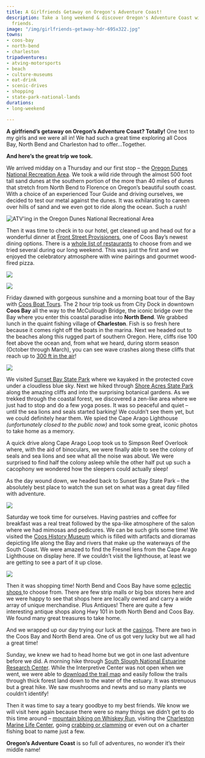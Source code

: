 ```yaml
---
title: A Girlfriends Getaway on Oregon's Adventure Coast!
description: Take a long weekend & discover Oregon's Adventure Coast with your best
  friends.
image: "/img/girlfriends-getaway-hdr-695x322.jpg"
towns:
- coos-bay
- north-bend
- charleston
tripadventures:
- atving-motorsports
- beach
- culture-museums
- eat-drink
- scenic-drives
- shopping
- state-park-national-lands
durations:
- long-weekend

---
```

**A girlfriend’s getaway on Oregon’s Adventure Coast? Totally!** One text to my girls and we were all in! We had such a great time exploring all Coos Bay, North Bend and Charleston had to offer…Together.

**And here’s the great trip we took.**

We arrived midday on a Thursday and our first stop – the [Oregon Dunes National Recreation Area](/tripideas/oregon-dunes-national-recreation-area/).  We took a wild ride through the almost 500 foot tall sand dunes at the southern portion of the more than 40 miles of dunes that stretch from North Bend to Florence on Oregon’s beautiful south coast. With a choice of an experienced Tour Guide and driving ourselves, we decided to test our metal against the dunes. It was exhilarating to careen over hills of sand and we even got to ride along the ocean. Such a rush!

![ATV'ing in the Oregon Dunes National Recreational Area](/img/dunes-three-images.jpg)

Then it was time to check in to our hotel, get cleaned up and head out for a wonderful dinner at [Front Street Provisioners](http://frontstreetprovisioners.com/), one of Coos Bay’s newest dining options. There is a [whole list of restaurants](/dining/) to choose from and we tried several during our long weekend. This was just the first and we enjoyed the celebratory atmosphere with wine pairings and gourmet wood-fired pizza.

![](/img/dinner-two-images.jpg)

![](/img/boating-two-images-03.jpg)

Friday dawned with gorgeous sunshine and a morning boat tour of the Bay with [Coos Boat Tours](https://www.coosboattours.com/). The 2 hour trip took us from City Dock in downtown **Coos Bay** all the way to the McCullough Bridge, the iconic bridge over the Bay where you enter this coastal paradise into **North Bend**. We grabbed lunch in the quaint fishing village of **Charleston**. Fish is so fresh here because it comes right off the boats in the marina. Next we headed out to the beaches along this rugged part of southern Oregon. Here, cliffs rise 100 feet above the ocean and, from what we heard, during storm season (October through March), you can see wave crashes along these cliffs that reach up to [300 ft in the air](/storm-watching/)!

![](/img/Woodland-Yoga-Near-Cape-Arago-cropped.jpg)

We visited [Sunset Bay State Park](/state-parks-and-national-lands/) where we kayaked in the protected cove under a cloudless blue sky. Next we hiked through [Shore Acres State Park](/state-parks-and-national-lands/) along the amazing cliffs and into the surprising botanical gardens. As we trekked through the coastal forest, we discovered a zen-like area where we just had to stop and do a few yoga poses. It was so peaceful and quiet – until the sea lions and seals started barking! We couldn’t see them yet, but we could definitely hear them. We spied the Cape Arago Lighthouse _(unfortunately closed to the public now)_ and took some great, iconic photos to take home as a memory.

A quick drive along Cape Arago Loop took us to Simpson Reef Overlook where, with the aid of binoculars, we were finally able to see the colony of seals and sea lions and see what all the noise was about. We were surprised to find half the colony asleep while the other half put up such a cacophony we wondered how the sleepers could actually sleep!

As the day wound down, we headed back to Sunset Bay State Park – the absolutely best place to watch the sun set on what was a great day filled with adventure.

![](/img/Coos-History-Museum-Portraits-cropped.jpg)

Saturday we took time for ourselves. Having pastries and coffee for breakfast was a real treat followed by the spa-like atmosphere of the salon where we had mimosas and pedicures. We can be such girls some time! We visited the [Coos History Museum](https://cooshistory.org/) which is filled with artifacts and dioramas depicting life along the Bay and rivers that make up the waterways of the South Coast. We were amazed to find the Fresnel lens from the Cape Arago Lighthouse on display here. If we couldn’t visit the lighthouse, at least we are getting to see a part of it up close.

![](/img/Shopping-in-Downtown-North-Bend-cropped.jpg)

Then it was shopping time! North Bend and Coos Bay have some [eclectic shops ](/shopping/)to choose from. There are few strip malls or big box stores here and we were happy to see that shops here are locally owned and carry a wide array of unique merchandise. Plus Antiques! There are quite a few interesting antique shops along Hwy 101 in both North Bend and Coos Bay. We found many great treasures to take home.

And we wrapped up our day trying our luck at the [casinos](/gaming/). There are two in the Coos Bay and North Bend area. One of us got very lucky but we all had a great time!

Sunday, we knew we had to head home but we got in one last adventure before we did. A morning hike through [South Slough National Estuarine Research Center](https://www.oregon.gov/dsl/SS/Pages/About.aspx). While the Interpretive Center was not open when we went, we were able to [download the trail map](https://www.oregon.gov/dsl/SS/Documents/south_slough_brochure_0415.pdf) and easily follow the trails through thick forest land down to the water of the estuary. It was strenuous but a great hike. We saw mushrooms and newts and so many plants we couldn’t identify!

Then it was time to say a teary goodbye to my best friends. We know we will visit here again because there were so many things we didn’t get to do this time around – [mountain biking on Whiskey Run](), visiting the [Charleston Marine Life Center](http://www.charlestonmarinelifecenter.com/), going [crabbing or clamming](/crabbing-clamming/) or even out on a charter fishing boat to name just a few.

**Oregon’s Adventure Coast** is so full of adventures, no wonder it’s their middle name!